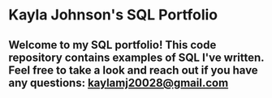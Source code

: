 # Kayla Johnson's SQL Portfolio

## Welcome to my SQL portfolio! This code repository contains examples of SQL I've written. Feel free to take a look and reach out if you have any questions: kaylamj20028@gmail.com

